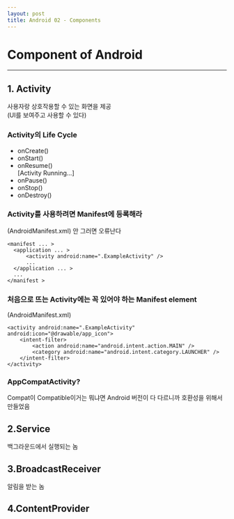 ```yaml
---
layout: post
title: Android 02 - Components
---
```


# Component of Android

---

## 1. Activity  

사용자랑 상호작용할 수 있는 화면을 제공  
(UI를 보여주고 사용할 수 있다)

### Activity의 Life Cycle  

* onCreate()
* onStart()
* onResume()  
[Activity Running...]
* onPause()
* onStop()
* onDestroy()

### Activity를 사용하려면 Manifest에 등록해라  

(AndroidManifest.xml) 안 그러면 오류난다

```
<manifest ... >
  <application ... >
      <activity android:name=".ExampleActivity" />
      ...
  </application ... >
  ...
</manifest >
```  

### 처음으로 뜨는 Activity에는 꼭 있어야 하는 Manifest element  

(AndroidManifest.xml)  

```
<activity android:name=".ExampleActivity" android:icon="@drawable/app_icon">
    <intent-filter>
        <action android:name="android.intent.action.MAIN" />
        <category android:name="android.intent.category.LAUNCHER" />
    </intent-filter>
</activity>
```

### AppCompatActivity?  

Compat이 Compatible이거는 뭐냐면 Android 버전이 다 다르니까 호환성을 위해서 만들었음

## 2.Service  

백그라운드에서 실행되는 놈

## 3.BroadcastReceiver  

알림을 받는 놈

## 4.ContentProvider
